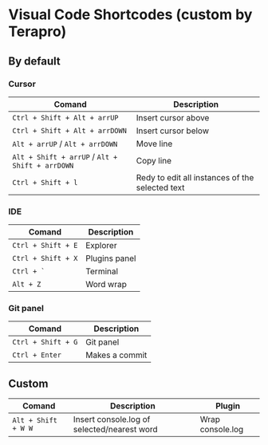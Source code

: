 # Visual Code Shortcodes (custom by Terapro)


## By default

### Cursor

| Comand                                          | Description                                     |
| ----------------------------------------------- | ----------------------------------------------- |
| `Ctrl + Shift + Alt + arrUP`                    | Insert cursor above                             |
| `Ctrl + Shift + Alt + arrDOWN`                  | Insert cursor below                             |
| `Alt + arrUP` / `Alt + arrDOWN`                 | Move line                                       |
| `Alt + Shift + arrUP` / `Alt + Shift + arrDOWN` | Copy line                                       |
| `Ctrl + Shift + l`                              | Redy to edit all instances of the selected text |


### IDE

| Comand             | Description   |
| ------------------ | ------------- |
| `Ctrl + Shift + E` | Explorer      |
| `Ctrl + Shift + X` | Plugins panel |
| ``Ctrl + ` ``      | Terminal      |
| `Alt + Z`          | Word wrap     |

### Git panel

| Comand             | Description    |
| ------------------ | -------------- |
| `Ctrl + Shift + G` | Git panel      |
| `Ctrl + Enter`     | Makes a commit |


## Custom

| Comand              | Description                                 | Plugin           |
| ------------------- | ------------------------------------------- | ---------------- |
| `Alt + Shift + W W` | Insert console.log of selected/nearest word | Wrap console.log |
